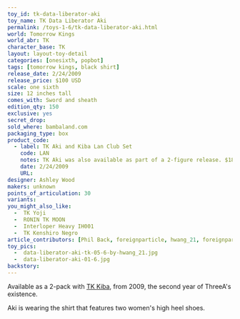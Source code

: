 ```yaml
---
toy_id: tk-data-liberator-aki
toy_name: TK Data Liberator Aki
permalink: /toys-1-6/tk-data-liberator-aki.html
world: Tomorrow Kings
world_abr: TK
character_base: TK
layout: layout-toy-detail
categories: [onesixth, popbot]
tags: [tomorrow kings, black shirt]
release_date: 2/24/2009
release_price: $100 USD
scale: one sixth
size: 12 inches tall
comes_with: Sword and sheath
edition_qty: 150
exclusive: yes
secret_drop:
sold_where: bambaland.com
packaging_type: box
product_code: 
  - label: TK Aki and Kiba Lan Club Set
    code: LAN
    notes: TK Aki was also available as part of a 2-figure release. $180 USD for the set.
    date: 2/24/2009
    URL:
designer: Ashley Wood
makers: unknown
points_of_articulation: 30
variants: 
you_might_also_like:
  -  TK Yoji
  -  RONIN TK MOON
  -  Interloper Heavy IH001
  -  TK Kenshiro Negro
article_contributors: [Phil Back, foreignparticle, hwang_21, foreignparticle]
toy_pics:
  -  data-liberator-aki-tk-05-6-by-hwang_21.jpg
  -  data-liberator-aki-01-6.jpg
backstory:
---
```

Available as a 2-pack with <a href="/toys-1-6/tk-kiba.html">TK Kiba</a>, from 2009, the second year of ThreeA's existence.

Aki is wearing the shirt that features two women's high heel shoes.